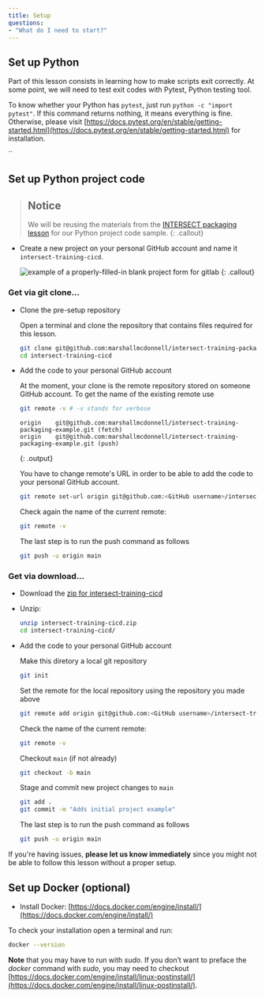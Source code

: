 ```yaml
---
title: Setup
questions:
- "What do I need to start?"
---
```


## Set up Python

Part of this lesson consists in learning how to make scripts exit correctly. At some point, we will need to test exit codes with Pytest, Python testing tool.

To know whether your Python has `pytest`, just run `python -c "import pytest"`. If this command returns nothing, it means everything is fine. Otherwise, please visit [https://docs.pytest.org/en/stable/getting-started.html](https://docs.pytest.org/en/stable/getting-started.html) for installation.

``

## Set up Python project code

> ## Notice
> We will be reusing the materials from the [INTERSECT packaging lesson](https://intersect-training.org/packaging) for our Python project code sample.
{: .callout}

- Create a new project on your personal GitHub account and name it `intersect-training-cicd`.

  ![example of a properly-filled-in blank project form for gitlab]({{site.baseurl}}/fig/blank-project-form.png)
  {: .callout}


### Get via git clone...

- Clone the pre-setup repository

  Open a terminal and clone the repository that contains files required for this lesson.

  ```bash
  git clone git@github.com:marshallmcdonnell/intersect-training-packaging-example.git intersect-training-cicd
  cd intersect-training-cicd
  ```

- Add the code to your personal GitHub account

  At the moment, your clone is the remote repository stored on someone GitHub account. To get the name of the existing remote use
  ```bash
  git remote -v # -v stands for verbose
  ```

  ```
  origin	git@github.com:marshallmcdonnell/intersect-training-packaging-example.git (fetch)
  origin	git@github.com:marshallmcdonnell/intersect-training-packaging-example.git (push)
  ```
  {: .output}

  You have to change remote's URL in order to be able to add the code to your personal GitHub account.

  ```bash
  git remote set-url origin git@github.com:<GitHub username>/intersect-training-cicd.git
  ```
  Check again the name of the current remote:
  ```bash
  git remote -v
  ```

  The last step is to run the push command as follows
  ```bash
  git push -u origin main
  ```

### Get via download...

- Download the [zip for intersect-training-cicd][download-site]

- Unzip:

  ```bash
  unzip intersect-training-cicd.zip
  cd intersect-training-cicd/
  ```

- Add the code to your personal GitHub account

  Make this diretory a local git repository
  ```bash
  git init
  ```

  Set the remote for the local repository using the repository you made above
  ```bash
  git remote add origin git@github.com:<GitHub username>/intersect-training-cicd.git
  ```

  Check the name of the current remote:
  ```bash
  git remote -v
  ```

  Checkout `main` (if not already)
  ```bash
  git checkout -b main
  ```

  Stage and commit new project changes to `main`
  ```bash
  git add .
  git commit -m "Adds initial project example"
  ```

  The last step is to run the push command as follows
  ```bash
  git push -u origin main
  ```

If you're having issues, **please let us know immediately**
since you might not be able to follow this lesson without a proper setup.

[download-site]: https://github.com/INTERSECT-training/CI-CD/raw/main/downloads/intersect-training-cicd.zip

## Set up Docker (optional)

- Install Docker:  [https://docs.docker.com/engine/install/](https://docs.docker.com/engine/install/)
<!-- Mac OS:  [https://docs.docker.com/docker-for-mac/install/](https://docs.docker.com/docker-for-mac/install/)-->
<!-- Windows: [https://docs.docker.com/docker-for-windows/install/](https://docs.docker.com/docker-for-windows/install/)-->

To check your installation open a terminal and run:
  ```bash
  docker --version
  ```
**Note** that you may have to run with *sudo*. If you don’t want to preface the *docker* command with *sudo*, you may need to checkout [https://docs.docker.com/engine/install/linux-postinstall/](https://docs.docker.com/engine/install/linux-postinstall/).



